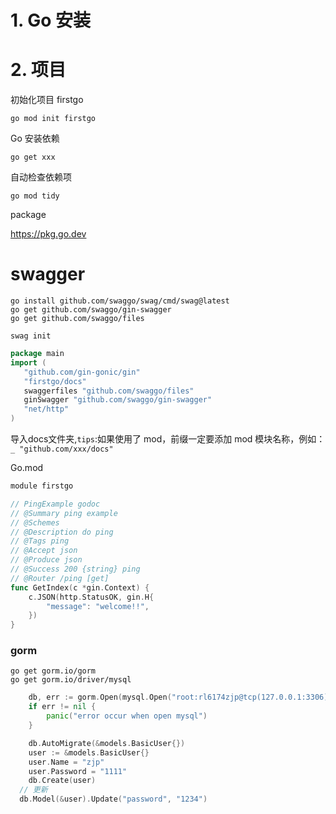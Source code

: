 # 1. Go 安装



# 2. 项目

初始化项目 firstgo

```shell
go mod init firstgo
```

Go 安装依赖

```shell
go get xxx
```

自动检查依赖项

```shell
go mod tidy
```

package

https://pkg.go.dev

# swagger

```shell
go install github.com/swaggo/swag/cmd/swag@latest
go get github.com/swaggo/gin-swagger
go get github.com/swaggo/files
```

```shell
swag init
```

```go
package main
import (
   "github.com/gin-gonic/gin"
   "firstgo/docs"
   swaggerfiles "github.com/swaggo/files"
   ginSwagger "github.com/swaggo/gin-swagger"
   "net/http"
)
```

导入docs文件夹,`tips`:如果使用了 mod，前缀一定要添加 mod 模块名称，例如：`_ "github.com/xxx/docs"`

Go.mod

```mod
module firstgo
```

```go
// PingExample godoc
// @Summary ping example
// @Schemes
// @Description do ping
// @Tags ping
// @Accept json
// @Produce json
// @Success 200 {string} ping
// @Router /ping [get]
func GetIndex(c *gin.Context) {
	c.JSON(http.StatusOK, gin.H{
		"message": "welcome!!",
	})
}
```

### gorm

```shell
go get gorm.io/gorm
go get gorm.io/driver/mysql
```

```go
	db, err := gorm.Open(mysql.Open("root:rl6174zjp@tcp(127.0.0.1:3306)/chat?charset=utf8mb4&parseTime=true&loc=Local"), &gorm.Config{})
	if err != nil {
		panic("error occur when open mysql")
	}

	db.AutoMigrate(&models.BasicUser{})
	user := &models.BasicUser{}
	user.Name = "zjp"
	user.Password = "1111"
	db.Create(user)
  // 更新
  db.Model(&user).Update("password", "1234")
```


